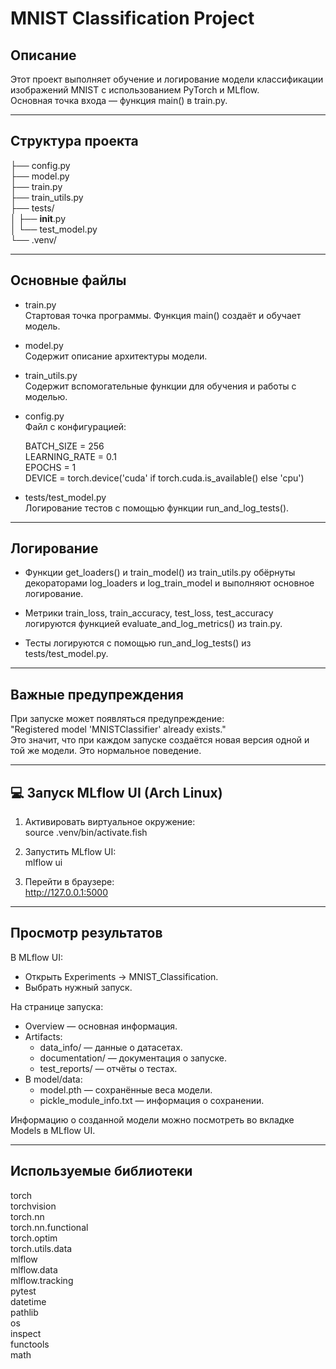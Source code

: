 # MNIST Classification Project

## Описание

Этот проект выполняет обучение и логирование модели классификации изображений MNIST с использованием PyTorch и MLflow.  
Основная точка входа — функция main() в train.py.

---

## Структура проекта

├── config.py  
├── model.py  
├── train.py  
├── train_utils.py  
├── tests/  
│   ├── __init__.py  
│   └── test_model.py  
└── .venv/

---

##  Основные файлы

- train.py  
  Стартовая точка программы. Функция main() создаёт и обучает модель.

- model.py  
  Содержит описание архитектуры модели.

- train_utils.py  
  Содержит вспомогательные функции для обучения и работы с моделью.

- config.py  
  Файл с конфигурацией:
  
  BATCH_SIZE = 256  
  LEARNING_RATE = 0.1  
  EPOCHS = 1  
  DEVICE = torch.device('cuda' if torch.cuda.is_available() else 'cpu')

- tests/test_model.py  
  Логирование тестов с помощью функции run_and_log_tests().

---

##  Логирование

- Функции get_loaders() и train_model() из train_utils.py обёрнуты декораторами log_loaders и log_train_model и выполняют основное логирование.

- Метрики train_loss, train_accuracy, test_loss, test_accuracy логируются функцией evaluate_and_log_metrics() из train.py.

- Тесты логируются с помощью run_and_log_tests() из tests/test_model.py.

---

## Важные предупреждения

При запуске может появляться предупреждение:  
"Registered model 'MNISTClassifier' already exists."  
Это значит, что при каждом запуске создаётся новая версия одной и той же модели. Это нормальное поведение.

---

## 💻 Запуск MLflow UI (Arch Linux)

1. Активировать виртуальное окружение:  
   source .venv/bin/activate.fish

2. Запустить MLflow UI:  
   mlflow ui

3. Перейти в браузере:  
   http://127.0.0.1:5000

---

## Просмотр результатов

В MLflow UI:
- Открыть Experiments → MNIST_Classification.
- Выбрать нужный запуск.

На странице запуска:
- Overview — основная информация.
- Artifacts:
  - data_info/ — данные о датасетах.
  - documentation/ — документация о запуске.
  - test_reports/ — отчёты о тестах.
- В model/data:
  - model.pth — сохранённые веса модели.
  - pickle_module_info.txt — информация о сохранении.

Информацию о созданной модели можно посмотреть во вкладке Models в MLflow UI.

---

## Используемые библиотеки

torch  
torchvision  
torch.nn  
torch.nn.functional  
torch.optim  
torch.utils.data  
mlflow  
mlflow.data  
mlflow.tracking  
pytest  
datetime  
pathlib  
os  
inspect  
functools  
math
